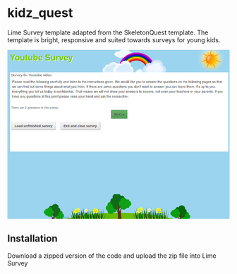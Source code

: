 kidz_quest
==========

Lime Survey template adapted from the SkeletonQuest template. The template is bright, responsive and suited towards surveys for young kids.

![Sample](sample.png)

Installation
------------
Download a zipped version of the code and upload the zip file into Lime Survey

